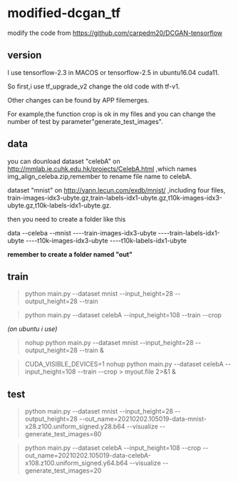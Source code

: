 # modified-dcgan_tf
modify the code from https://github.com/carpedm20/DCGAN-tensorflow


## version
I use tensorflow-2.3 in MACOS or tensorflow-2.5 in ubuntu16.04 cuda11.

So first,i use tf_upgrade_v2 change the old code with tf-v1.

Other changes can be found by APP filemerges.

For example,the function crop is ok in my files and you can change the number of test by parameter"generate_test_images".
## data

you can dounload dataset "celebA" on http://mmlab.ie.cuhk.edu.hk/projects/CelebA.html ,which names img_align_celeba.zip,remember to rename file name to celebA.

dataset "mnist" on http://yann.lecun.com/exdb/mnist/ ,including four files, train-images-idx3-ubyte.gz,train-labels-idx1-ubyte.gz,t10k-images-idx3-ubyte.gz,t10k-labels-idx1-ubyte.gz.

then you need to create a folder like this 

data
--celeba
--mnist
----train-images-idx3-ubyte
----train-labels-idx1-ubyte
----t10k-images-idx3-ubyte
----t10k-labels-idx1-ubyte


**remember to create a folder named "out"**
## train
>python main.py --dataset mnist --input_height=28 --output_height=28 --train

>python main.py --dataset celebA --input_height=108 --train --crop

*(on ubuntu i use)*
>nohup python main.py --dataset mnist --input_height=28 --output_height=28 --train &

>CUDA_VISIBLE_DEVICES=1 nohup python main.py --dataset celebA --input_height=108 --train --crop > myout.file 2>&1 &
## test
>python main.py --dataset mnist --input_height=28 --output_height=28 --out_name=20210202.105019-data-mnist-x28.z100.uniform_signed.y28.b64 --visualize --generate_test_images=80

>python main.py --dataset celebA --input_height=108 --crop --out_name=20210202.105019-data-celebA-x108.z100.uniform_signed.y64.b64 --visualize --generate_test_images=20











